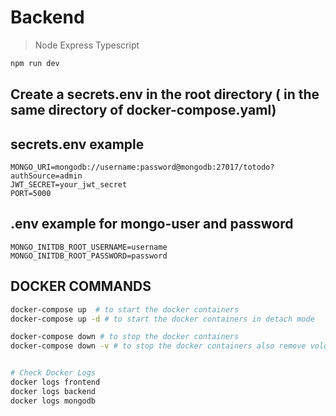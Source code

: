 # Backend

> Node Express Typescript

```bash
npm run dev
```

## Create a secrets.env in the root directory ( in the same directory of docker-compose.yaml)

## secrets.env example

```env
MONGO_URI=mongodb://username:password@mongodb:27017/totodo?authSource=admin
JWT_SECRET=your_jwt_secret
PORT=5000
```

## .env example for mongo-user and password

```env
MONGO_INITDB_ROOT_USERNAME=username
MONGO_INITDB_ROOT_PASSWORD=password
```

## DOCKER COMMANDS

```bash
docker-compose up  # to start the docker containers
docker-compose up -d # to start the docker containers in detach mode

docker-compose down # to stop the docker containers 
docker-compose down -v # to stop the docker containers also remove volumes


# Check Docker Logs
docker logs frontend
docker logs backend
docker logs mongodb

```
